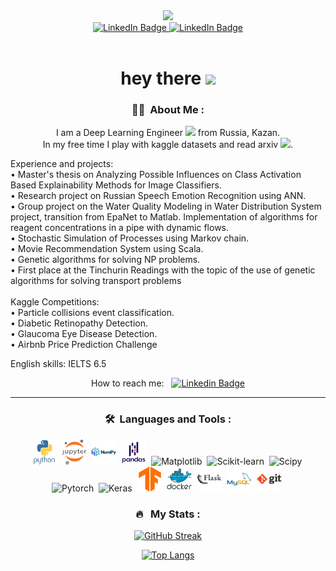 <div id="header" align="center">
  <img src="https://media.giphy.com/media/p4NLw3I4U0idi/giphy.gif" width="250px"/>

<div id="badges">
  <a href="https://www.linkedin.com/in/hdsak">
     <img src="https://img.shields.io/badge/LinkedIn-blue?style=for-the-badge&logo=linkedin&logoColor=white" alt="LinkedIn Badge"/>
  </a>
  <a href="https://www.instagram.com/head_like_a_hole_/">
     <img src="https://img.shields.io/badge/Instagram-blue?style=for-the-badge&logo=instagram&logoColor=white" alt="LinkedIn Badge"/>
  </a>
</div>
<div id="counter">
 <img src="https://komarev.com/ghpvc/?username=your-github-username&style=flat-square&color=blue" alt=""/>
</div>

<h1>
  hey there
  <img src="https://media.giphy.com/media/hvRJCLFzcasrR4ia7z/giphy.gif" width="30px"/>
</h1>


### :man_technologist: &nbsp;About Me :

I am a Deep Learning Engineer <img src="https://media.giphy.com/media/WUlplcMpOCEmTGBtBW/giphy.gif" width="30"> from Russia, Kazan.<br>
  In my free time I play with kaggle datasets and read arxiv <img src="https://media.giphy.com/media/4FQMuOKR6zQRO/giphy.gif" width="30px"/>.<br>
<div align="left">  
  Experience and projects:<br>
• Master's thesis on Analyzing Possible Influences on Class Activation Based Explainability Methods for Image Classifiers.<br>
• Research project on Russian Speech Emotion Recognition using ANN.<br>
• Group project on the Water Quality Modeling in Water Distribution System project, transition from EpaNet to Matlab. Implementation of algorithms for reagent concentrations in a pipe with dynamic flows.<br>
• Stochastic Simulation of Processes using Markov chain.<br>
• Movie Recommendation System using Scala.<br>
• Genetic algorithms for solving NP problems.<br>
• First place at the Tinchurin Readings with the topic of the use of genetic algorithms for solving transport problems<br><br>
  Kaggle Competitions:<br>
• Particle collisions event classification.<br>
• Diabetic Retinopathy Detection.<br>
• Glaucoma Eye Disease Detection.<br>
• Airbnb Price Prediction Challenge<br>

English skills: IELTS 6.5<br>
</div> 


 
  How to reach me: &nbsp; [![Linkedin Badge](https://img.shields.io/badge/-hdsak-blue?style=flat&logo=Linkedin&logoColor=white)](https://www.linkedin.com/in/hdsak)<br>

---

### 🛠 &nbsp;Languages and Tools :
<p>
<img src="https://github.com/devicons/devicon/blob/master/icons/python/python-original-wordmark.svg" title="Python" alt="Python" width="40" height="40"/>&nbsp;
<img src="https://github.com/devicons/devicon/blob/master/icons/jupyter/jupyter-original-wordmark.svg" title="Jupyter" alt="Jupyter" width="40" height="40"/>&nbsp;
<img src="https://github.com/devicons/devicon/blob/master/icons/numpy/numpy-original-wordmark.svg" title="Numpy" alt="Numpy" width="40" height="40"/>&nbsp;
<img src="https://github.com/devicons/devicon/blob/master/icons/pandas/pandas-original-wordmark.svg" title="Pandas" alt="Pandas" width="40" height="40"/>&nbsp;
<img src="https://github.com/valohai/ml-logos/blob/master/matplotlib.svg" title="Matplotlib" alt="Matplotlib" width="100" height="40"/>&nbsp;
<img src="https://github.com/valohai/ml-logos/blob/master/scikit-learn.svg" title="Scikit-learn" alt="Scikit-learn" width="100" height="40"/>&nbsp;
<img src="https://github.com/valohai/ml-logos/blob/master/scipy.svg" title="Scipy" alt="Scipy" width="40" height="40"/>&nbsp;
<img src="https://github.com/valohai/ml-logos/blob/master/pytorch.svg" title="Pytorch" alt="Pytorch" width="100" height="40"/>&nbsp;
<img src="https://github.com/valohai/ml-logos/blob/master/keras.svg" title="Keras" alt="Keras" width="40" height="40"/>&nbsp;
<img src="https://github.com/devicons/devicon/blob/master/icons/tensorflow/tensorflow-original.svg" title="Tensorflow" alt="Tensorflow" width="40" height="40"/>&nbsp;
<img src="https://github.com/devicons/devicon/blob/master/icons/docker/docker-original-wordmark.svg" title="Docker" alt="Docker" width="40" height="40"/>&nbsp;
<img src="https://github.com/devicons/devicon/blob/master/icons/flask/flask-original-wordmark.svg"  title="Flask" alt="Flask" width="40" height="40"/>&nbsp;
<img src="https://github.com/devicons/devicon/blob/master/icons/mysql/mysql-original-wordmark.svg" title="MySQL"  alt="MySQL" width="40" height="40"/>&nbsp;
<img src="https://github.com/devicons/devicon/blob/master/icons/git/git-original-wordmark.svg" title="Git" **alt="Git" width="40" height="40"/>&nbsp;
</p>
  
  ### 🔥 &nbsp; My Stats :
[![GitHub Streak](https://github-readme-streak-stats.herokuapp.com/?user=Hdsak)](https://git.io/streak-stats)

[![Top Langs](https://github-readme-stats.vercel.app/api/top-langs/?username=Hdsak&layout=compact&theme=vision-friendly-white)](https://github.com/anuraghazra/github-readme-stats)

  
